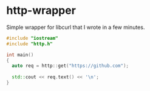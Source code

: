 # http-wrapper

Simple wrapper for libcurl that I wrote in a few minutes.

```cpp
#include "iostream"
#include "http.h"

int main()
{
  auto req = http::get("https://github.com");
  
  std::cout << req.text() << '\n';
}
```
